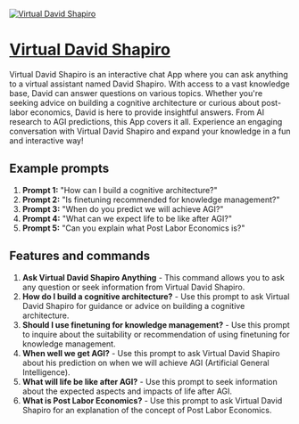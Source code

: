 [![Virtual David Shapiro](https://files.oaiusercontent.com/file-NmSKPcvVeSpG1sF6VFg6dgOS?se=2123-10-16T21%3A37%3A41Z&sp=r&sv=2021-08-06&sr=b&rscc=max-age%3D31536000%2C%20immutable&rscd=attachment%3B%20filename%3Dgood%2520thumbnail.png&sig=aTN2cKikmB6lwFtoHjS9vrY8oo2vCoBVyskCKZ4Qpqg%3D)](https://chat.openai.com/g/g-FjgsPugjY-virtual-david-shapiro)

# [Virtual David Shapiro](https://chat.openai.com/g/g-FjgsPugjY-virtual-david-shapiro)

Virtual David Shapiro is an interactive chat App where you can ask anything to a virtual assistant named David Shapiro. With access to a vast knowledge base, David can answer questions on various topics. Whether you're seeking advice on building a cognitive architecture or curious about post-labor economics, David is here to provide insightful answers. From AI research to AGI predictions, this App covers it all. Experience an engaging conversation with Virtual David Shapiro and expand your knowledge in a fun and interactive way!

## Example prompts

1. **Prompt 1:** "How can I build a cognitive architecture?"
2. **Prompt 2:** "Is finetuning recommended for knowledge management?"
3. **Prompt 3:** "When do you predict we will achieve AGI?"
4. **Prompt 4:** "What can we expect life to be like after AGI?"
5. **Prompt 5:** "Can you explain what Post Labor Economics is?"

## Features and commands

1. **Ask Virtual David Shapiro Anything** - This command allows you to ask any question or seek information from Virtual David Shapiro.
2. **How do I build a cognitive architecture?** - Use this prompt to ask Virtual David Shapiro for guidance or advice on building a cognitive architecture.
3. **Should I use finetuning for knowledge management?** - Use this prompt to inquire about the suitability or recommendation of using finetuning for knowledge management.
4. **When well we get AGI?** - Use this prompt to ask Virtual David Shapiro about his prediction on when we will achieve AGI (Artificial General Intelligence).
5. **What will life be like after AGI?** - Use this prompt to seek information about the expected aspects and impacts of life after AGI.
6. **What is Post Labor Economics?** - Use this prompt to ask Virtual David Shapiro for an explanation of the concept of Post Labor Economics.